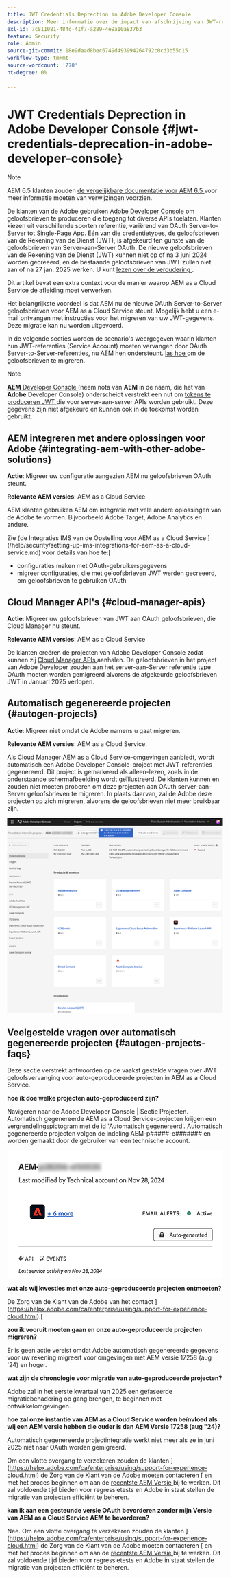 ```yaml
---
title: JWT Credentials Deprection in Adobe Developer Console
description: Meer informatie over de impact van afschrijving van JWT-referenties in Adobe Developer Console op AEM.
exl-id: 7c811081-484c-41f7-a289-4e9a10a837b3
feature: Security
role: Admin
source-git-commit: 18e9daad8bec6749d493994264792c0cd3b55d15
workflow-type: tm+mt
source-wordcount: '770'
ht-degree: 0%

---
```


# JWT Credentials Deprection in Adobe Developer Console {#jwt-credentials-deprecation-in-adobe-developer-console}

>[!NOTE]
>
>AEM 6.5 klanten zouden [ de vergelijkbare documentatie voor AEM 6.5 ](https://experienceleague.adobe.com/en/docs/experience-manager-65/content/security/jwt-credentials-deprecation-in-adobe-developer-console) voor meer informatie moeten van verwijzingen voorzien.

De klanten van de Adobe gebruiken [ Adobe Developer Console ](https://developer.adobe.com/console) om geloofsbrieven te produceren die toegang tot diverse APIs toelaten. Klanten kiezen uit verschillende soorten referentie, variërend van OAuth Server-to-Server tot Single-Page App. Één van die credentietypes, de geloofsbrieven van de Rekening van de Dienst (JWT), is afgekeurd ten gunste van de geloofsbrieven van Server-aan-Server OAuth. De nieuwe geloofsbrieven van de Rekening van de Dienst (JWT) kunnen niet op of na 3 juni 2024 worden gecreeerd, en de bestaande geloofsbrieven van JWT zullen niet aan of na 27 jan. 2025 werken. U kunt [ lezen over de veroudering ](https://developer.adobe.com/developer-console/docs/guides/authentication/ServerToServerAuthentication/migration/).

Dit artikel bevat een extra context voor de manier waarop AEM as a Cloud Service de afleiding moet verwerken.

Het belangrijkste voordeel is dat AEM nu de nieuwe OAuth Server-to-Server geloofsbrieven voor AEM as a Cloud Service steunt. Mogelijk hebt u een e-mail ontvangen met instructies voor het migreren van uw JWT-gegevens. Deze migratie kan nu worden uitgevoerd.

In de volgende secties worden de scenario&#39;s weergegeven waarin klanten hun JWT-referenties (Service Account) moeten vervangen door OAuth Server-to-Server-referenties, nu AEM hen ondersteunt. [ las hoe ](https://developer.adobe.com/developer-console/docs/guides/authentication/ServerToServerAuthentication/migration/#migration-overview) om de geloofsbrieven te migreren.

>[!NOTE]
>
>[**AEM** Developer Console ](/help/implementing/developing/introduction/development-guidelines.md#crxde-lite-and-developer-console) (neem nota van **AEM** in de naam, die het van **Adobe** Developer Console) onderscheidt verstrekt een nut om [ tokens te produceren JWT ](/help/implementing/developing/introduction/generating-access-tokens-for-server-side-apis.md) die voor server-aan-server APIs worden gebruikt. Deze gegevens zijn niet afgekeurd en kunnen ook in de toekomst worden gebruikt.

## AEM integreren met andere oplossingen voor Adobe {#integrating-aem-with-other-adobe-solutions}

**Actie**: Migreer uw configuratie aangezien AEM nu geloofsbrieven OAuth steunt.

**Relevante AEM versies**: AEM as a Cloud Service

AEM klanten gebruiken AEM om integratie met vele andere oplossingen van de Adobe te vormen. Bijvoorbeeld Adobe Target, Adobe Analytics en andere.

Zie {de Integraties IMS van de Opstelling voor AEM as a Cloud Service ](/help/security/setting-up-ims-integrations-for-aem-as-a-cloud-service.md) voor details van hoe te:[

* configuraties maken met OAuth-gebruikersgegevens
* migreer configuraties, die met geloofsbrieven JWT werden gecreeerd, om geloofsbrieven te gebruiken OAuth

## Cloud Manager API&#39;s {#cloud-manager-apis}

**Actie**: Migreer uw geloofsbrieven van JWT aan OAuth geloofsbrieven, die Cloud Manager nu steunt.

**Relevante AEM versies**: AEM as a Cloud Service

De klanten creëren de projecten van Adobe Developer Console zodat kunnen zij [ Cloud Manager APIs ](https://developer.adobe.com/experience-cloud/cloud-manager/guides/getting-started/create-api-integration/) aanhalen. De geloofsbrieven in het project van Adobe Developer zouden aan het server-aan-Server referentie type OAuth moeten worden gemigreerd alvorens de afgekeurde geloofsbrieven JWT in Januari 2025 verlopen.

## Automatisch gegenereerde projecten {#autogen-projects}

**Actie**: Migreer niet omdat de Adobe namens u gaat migreren.

**Relevante AEM versies**: AEM as a Cloud Service.

Als Cloud Manager AEM as a Cloud Service-omgevingen aanbiedt, wordt automatisch een Adobe Developer Console-project met JWT-referenties gegenereerd. Dit project is gemarkeerd als alleen-lezen, zoals in de onderstaande schermafbeelding wordt geïllustreerd. De klanten kunnen en zouden niet moeten proberen om deze projecten aan OAuth server-aan-Server geloofsbrieven te migreren. In plaats daarvan, zal de Adobe deze projecten op zich migreren, alvorens de geloofsbrieven niet meer bruikbaar zijn.

![ auto-geproduceerde projecten ](/help/security/assets/jwt-deprecation-autogen-projects.png)

## Veelgestelde vragen over automatisch gegenereerde projecten {#autogen-projects-faqs}

Deze sectie verstrekt antwoorden op de vaakst gestelde vragen over JWT geloofsvervanging voor auto-geproduceerde projecten in AEM as a Cloud Service.

**hoe ik doe welke projecten auto-geproduceerd zijn?**

Navigeren naar de Adobe Developer Console | Sectie Projecten.  Automatisch gegenereerde AEM as a Cloud Service-projecten krijgen een vergrendelingspictogram met de id &#39;Automatisch gegenereerd&#39;.  Automatisch gegenereerde projecten volgen de indeling AEM-p#####-e####### en worden gemaakt door de gebruiker van een technische account.

![ Automatisch geproduceerde Projecten ](/help/security/assets/jwt-alert.png)

**wat als wij kwesties met onze auto-geproduceerde projecten ontmoeten?**

De Zorg van de Klant van de Adobe van het contact ](https://helpx.adobe.com/ca/enterprise/using/support-for-experience-cloud.html).[

**zou ik vooruit moeten gaan en onze auto-geproduceerde projecten migreren?**

Er is geen actie vereist omdat Adobe automatisch gegenereerde gegevens voor uw rekening migreert voor omgevingen met AEM versie 17258 (aug &#39;24) en hoger.

**wat zijn de chronologie voor migratie van auto-geproduceerde projecten?**

Adobe zal in het eerste kwartaal van 2025 een gefaseerde migratiebenadering op gang brengen, te beginnen met ontwikkelomgevingen.

**hoe zal onze instantie van AEM as a Cloud Service worden beïnvloed als wij een AEM versie hebben die ouder is dan AEM Versie 17258 (aug &quot;24)?**

Automatisch gegenereerde projectintegratie werkt niet meer als ze in juni 2025 niet naar OAuth worden gemigreerd.

Om een vlotte overgang te verzekeren zouden de klanten ](https://helpx.adobe.com/ca/enterprise/using/support-for-experience-cloud.html) de Zorg van de Klant van de Adobe moeten contacteren [ en met het proces beginnen om aan de [ recentste AEM Versie ](https://experienceleague.adobe.com/en/docs/experience-manager-cloud-service/content/release-notes/maintenance/latest) bij te werken. Dit zal voldoende tijd bieden voor regressietests en Adobe in staat stellen de migratie van projecten efficiënt te beheren.

**kan ik aan een gesteunde versie OAuth bevorderen zonder mijn Versie van AEM as a Cloud Service AEM te bevorderen?**

Nee. Om een vlotte overgang te verzekeren zouden de klanten ](https://helpx.adobe.com/ca/enterprise/using/support-for-experience-cloud.html) de Zorg van de Klant van de Adobe moeten contacteren [ en met het proces beginnen om aan de [ recentste AEM Versie ](https://experienceleague.adobe.com/en/docs/experience-manager-cloud-service/content/release-notes/maintenance/latest) bij te werken. Dit zal voldoende tijd bieden voor regressietests en Adobe in staat stellen de migratie van projecten efficiënt te beheren.
